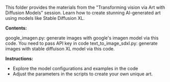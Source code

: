 This folder provides the materials from the "Transforming vision via Art with Diffusion Models" session. Learn how to create stunning AI-generated art using models like Stable Diffusion XL.

**Contents:**

google_imagen.py: generate images with google's imagen model via this code. You need to pass API key in code
text_to_image_sdxl.py: generate images with stable diffuison XL model via this code.

**Instructions:**

- Explore the model configurations and examples in the code
- Adjust the parameters in the scripts to create your own unique art.
